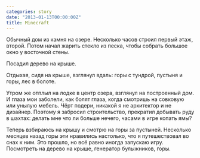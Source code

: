 ```yaml
---
categories: story
date: "2013-01-13T00:00:00Z"
title: Minecraft
---
```


Обычный дом из камня на озере. Несколько часов строил первый этаж, второй.
Потом начал жарить стекло из песка, чтобы собрать большое окно у восточной стены.

Посадил дерево на крыше.

Отдыхая, сидя на крыше, взглянул вдаль: горы с тундрой, пустыня и горы, лес в болоте.
<!--more-->
Утром же отплыл на лодке в центр озера, взглянул на построенный дом. И глаза мои заболели, как болят глаза, когда смотришь на совковую или унылую мебель. Чёрт подери, никакой я не архитектор и не дизайнер. Поэтому я забросил строительство, прекратил добывать руду в шахтах: делать мне что ли больше нечего, часами в игре копать ямы?

Теперь взбираюсь на крышу и смотрю на горы за пустыней. Несколько месяцев назад горы эти нравились настолько, что я путешествовал во снах к ним. Это прошло, но всё равно иногда запускаю игру. Посмотреть на дерево на крыше, генератор булыжников, горы.